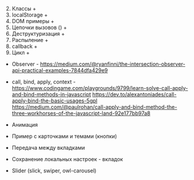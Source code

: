 2. Классы +
3. localStorage +
5. DOM примеры +
8. Цепочки вызовов () +
9. Деструктуризация +
10. Распыление +
11. callback +
12. Цикл +

- Observer - https://medium.com/@ryanfinni/the-intersection-observer-api-practical-examples-7844dfa429e9
- call, bind, apply, context - 
https://www.codingame.com/playgrounds/9799/learn-solve-call-apply-and-bind-methods-in-javascript
https://dev.to/alexantoniades/call-apply-bind-the-basic-usages-5gpl
https://medium.com/@paulrohan/call-apply-and-bind-method-the-three-workhorses-of-the-javascript-land-92e177bb97a8

- Анимация 
- Пример с карточками и темами (кнопки)
- Передача между вкладками
- Сохранение локальных настроек - вкладок

- Slider (slick, swiper, owl-carousel)